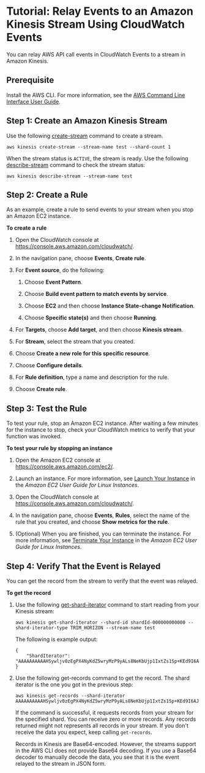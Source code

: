 # Tutorial: Relay Events to an Amazon Kinesis Stream Using CloudWatch Events<a name="RelayEventsKinesisStream"></a>

You can relay AWS API call events in CloudWatch Events to a stream in Amazon Kinesis\.

## Prerequisite<a name="stream-prerequisite"></a>

Install the AWS CLI\. For more information, see the [AWS Command Line Interface User Guide](http://docs.aws.amazon.com/cli/latest/userguide/)\.

## Step 1: Create an Amazon Kinesis Stream<a name="stream-create-stream"></a>

Use the following [create\-stream](http://docs.aws.amazon.com/cli/latest/reference/kinesis/create-stream.html) command to create a stream\.

```
aws kinesis create-stream --stream-name test --shard-count 1
```

When the stream status is `ACTIVE`, the stream is ready\. Use the following [describe\-stream](http://docs.aws.amazon.com/cli/latest/reference/kinesis/describe-stream.html) command to check the stream status:

```
aws kinesis describe-stream --stream-name test
```

## Step 2: Create a Rule<a name="stream-create-rule"></a>

As an example, create a rule to send events to your stream when you stop an Amazon EC2 instance\.

**To create a rule**

1. Open the CloudWatch console at [https://console\.aws\.amazon\.com/cloudwatch/](https://console.aws.amazon.com/cloudwatch/)\.

1. In the navigation pane, choose **Events**, **Create rule**\.

1. For **Event source**, do the following:

   1. Choose **Event Pattern**\.

   1. Choose **Build event pattern to match events by service**\.

   1. Choose **EC2** and then choose **Instance State\-change Notification**\.

   1. Choose **Specific state\(s\)** and then choose **Running**\.

1. For **Targets**, choose **Add target**, and then choose **Kinesis stream**\.

1. For **Stream**, select the stream that you created\.

1. Choose **Create a new role for this specific resource**\.

1. Choose **Configure details**\.

1. For **Rule definition**, type a name and description for the rule\.

1. Choose **Create rule**\.

## Step 3: Test the Rule<a name="stream-test-rule"></a>

To test your rule, stop an Amazon EC2 instance\. After waiting a few minutes for the instance to stop, check your CloudWatch metrics to verify that your function was invoked\.

**To test your rule by stopping an instance**

1. Open the Amazon EC2 console at [https://console\.aws\.amazon\.com/ec2/](https://console.aws.amazon.com/ec2/)\.

1. Launch an instance\. For more information, see [Launch Your Instance](http://docs.aws.amazon.com/AWSEC2/latest/UserGuide/LaunchingAndUsingInstances.html) in the *Amazon EC2 User Guide for Linux Instances*\.

1. Open the CloudWatch console at [https://console\.aws\.amazon\.com/cloudwatch/](https://console.aws.amazon.com/cloudwatch/)\.

1. In the navigation pane, choose **Events**, **Rules**, select the name of the rule that you created, and choose **Show metrics for the rule**\.

1. \(Optional\) When you are finished, you can terminate the instance\. For more information, see [Terminate Your Instance](http://docs.aws.amazon.com/AWSEC2/latest/UserGuide/terminating-instances.html) in the *Amazon EC2 User Guide for Linux Instances*\.

## Step 4: Verify That the Event is Relayed<a name="stream-verify-event"></a>

You can get the record from the stream to verify that the event was relayed\.

**To get the record**

1. Use the following [get\-shard\-iterator](http://docs.aws.amazon.com/cli/latest/reference/kinesis/get-shard-iterator.html) command to start reading from your Kinesis stream:

   ```
   aws kinesis get-shard-iterator --shard-id shardId-000000000000 --shard-iterator-type TRIM_HORIZON --stream-name test
   ```

   The following is example output:

   ```
   {
       "ShardIterator": "AAAAAAAAAAHSywljv0zEgPX4NyKdZ5wryMzP9yALs8NeKbUjp1IxtZs1Sp+KEd9I6AJ9ZG4lNR1EMi+9Md/nHvtLyxpfhEzYvkTZ4D9DQVz/mBYWRO6OTZRKnW9gd+efGN2aHFdkH1rJl4BL9Wyrk+ghYG22D2T1Da2EyNSH1+LAbK33gQweTJADBdyMwlo5r6PqcP2dzhg="
   }
   ```

1. Use the following get\-records command to get the record\. The shard iterator is the one you got in the previous step:

   ```
   aws kinesis get-records --shard-iterator AAAAAAAAAAHSywljv0zEgPX4NyKdZ5wryMzP9yALs8NeKbUjp1IxtZs1Sp+KEd9I6AJ9ZG4lNR1EMi+9Md/nHvtLyxpfhEzYvkTZ4D9DQVz/mBYWRO6OTZRKnW9gd+efGN2aHFdkH1rJl4BL9Wyrk+ghYG22D2T1Da2EyNSH1+LAbK33gQweTJADBdyMwlo5r6PqcP2dzhg=
   ```

   If the command is successful, it requests records from your stream for the specified shard\. You can receive zero or more records\. Any records returned might not represents all records in your stream\. If you don't receive the data you expect, keep calling `get-records`\.

   Records in Kinesis are Base64\-encoded\. However, the streams support in the AWS CLI does not provide Base64 decoding\. If you use a Base64 decoder to manually decode the data, you see that it is the event relayed to the stream in JSON form\.